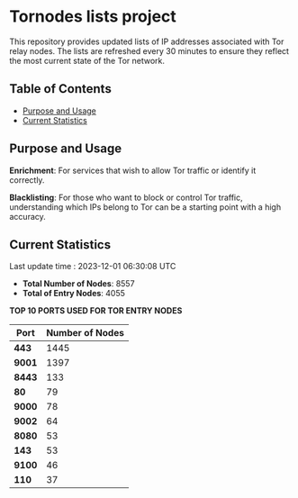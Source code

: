 # Tornodes lists project

This repository provides updated lists of IP addresses associated with Tor relay nodes. The lists are refreshed every 30 minutes to ensure they reflect the most current state of the Tor network.

## Table of Contents

- [Purpose and Usage](#purpose-and-usage)
- [Current Statistics](#current-statistics)


## Purpose and Usage

**Enrichment**: For services that wish to allow Tor traffic or identify it correctly.

**Blacklisting**: For those who want to block or control Tor traffic, understanding which IPs belong to Tor can be a starting point with a high accuracy.

## Current Statistics

Last update time : 2023-12-01 06:30:08 UTC

- **Total Number of Nodes**: 8557
- **Total of Entry Nodes**: 4055

**TOP 10 PORTS USED FOR TOR ENTRY NODES**

| **Port** | **Number of Nodes** |
|------|-----------------|
| **443**   | 1445  |
| **9001**   | 1397  |
| **8443**   | 133  |
| **80**   | 79  |
| **9000**   | 78  |
| **9002**   | 64  |
| **8080**   | 53  |
| **143**   | 53  |
| **9100**   | 46  |
| **110**   | 37  |

